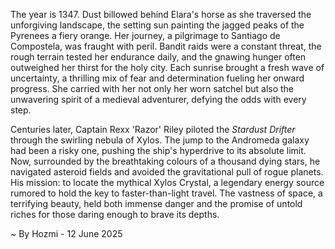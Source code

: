 
The year is 1347.  Dust billowed behind Elara's horse as she traversed the unforgiving landscape, the setting sun painting the jagged peaks of the Pyrenees a fiery orange.  Her journey, a pilgrimage to Santiago de Compostela, was fraught with peril.  Bandit raids were a constant threat, the rough terrain tested her endurance daily, and the gnawing hunger often outweighed her thirst for the holy city.  Each sunrise brought a fresh wave of uncertainty, a thrilling mix of fear and determination fueling her onward progress.  She carried with her not only her worn satchel but also the unwavering spirit of a medieval adventurer, defying the odds with every step.


Centuries later, Captain Rexx 'Razor' Riley piloted the *Stardust Drifter* through the swirling nebula of Xylos.  The jump to the Andromeda galaxy had been a risky one, pushing the ship's hyperdrive to its absolute limit.  Now, surrounded by the breathtaking colours of a thousand dying stars, he navigated asteroid fields and avoided the gravitational pull of rogue planets.  His mission: to locate the mythical Xylos Crystal, a legendary energy source rumored to hold the key to faster-than-light travel.  The vastness of space, a terrifying beauty, held both immense danger and the promise of untold riches for those daring enough to brave its depths.

~ By Hozmi - 12 June 2025
